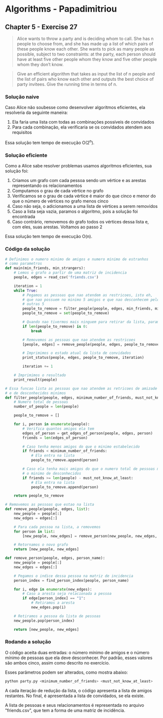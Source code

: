 # Algorithms - Papadimitriou

## Chapter 5 - Exercise 27
> Alice wants to throw a party and is deciding whom to call. She has n people to choose from, and
she has made up a list of which pairs of these people know each other. She wants to pick as many
people as possible, subject to two constraints: at the party, each person should have at least five
other people whom they know and five other people whom they don’t know.

> Give an efficient algorithm that takes as input the list of n people and the list of pairs who know
each other and outputs the best choice of party invitees. Give the running time in terms of n.


### Solução naive

Caso Alice não soubesse como desenvolver algoritmos eficientes, ela resolveria da seguinte maneira:

1. Ela faria uma lista com todas as combinações possíveis de convidados
2. Para cada combinação, ela verificaria se os convidados atendem aos requisitos

Essa solução tem tempo de execução O(2<sup>n</sup>).

### Solução eficiente

Como a Alice sabe resolver problemas usamos algoritmos eficientes, sua solução foi:

1. Criamos um grafo com cada pessoa sendo um vértice e as arestas representando os relacionamentos
2. Computamos o grau de cada vértice no grafo
3. Verificamos se o grau de cada vértice é maior do que cinco e menor do que o número de vértices no grafo menos cinco
4. Caso não seja, o adicionamos a uma lista de vértices a serem removidos
5. Caso a lista seja vazia, paramos o algoritmo, pois a solução foi encontrada
6. Caso contrário, removemos do grafo todos os vértices dessa lista e, com eles, suas arestas. Voltamos ao passo 2

Essa solução tem tempo de execução O(n).

### Código da solução

```py
# Definimos o numero minimo de amigos e numero minimo de estranhos
# como parametros
def main(min_friends, min_strangers):
    # Lemos o grafo a partir de uma matriz de incidencia
    people, edges = read_csv('friends.csv')

    iteration = 1
    while True:
        # Pegamos as pessoas que nao atendem as restricoes, isto eh,
        # que nao possuem no minimo 5 amigos e que nao desconhecem pelo menos
        # outras 5
        people_to_remove = filter_people(people, edges, min_friends, min_strangers)
        people_to_remove = set(people_to_remove)

        # Quando nao tivermos mais ninguem para retirar da lista, paramos o algoritmo
        if len(people_to_remove) is 0:
            break

        # Removemos as pessoas que nao atendem as restricoes
        [people, edges] = remove_people(people, edges, people_to_remove)

        # Imprimimos o estado atual da lista de convidados
        print_status(people, edges, people_to_remove, iteration)

        iteration += 1

    # Imprimimos o resultado
    print_result(people)
```

```py
# Essa funcao lista as pessoas que nao atendem as retricoes de amizade minima e
# e de desconhecidos minimos
def filter_people(people, edges, minimum_number_of_friends, must_not_know_at_least):
    # Numero total de pessoas
    number_of_people = len(people)

    people_to_remove = []

    for i, person in enumerate(people):
        # Verifica quantos amigos ela tem
        edges_of_person = get_edges_of_person(people, edges, person)
        friends = len(edges_of_person)

        # Caso tenha menos amigos do que o minimo estabelecido
        if friends < minimum_number_of_friends:
            # Ela entra na lista
            people_to_remove.append(person)

        # Caso ela tenha mais amigos do que o numero total de pessoas menos
        # o minimo de desconhecidos
        if friends >= len(people) - must_not_know_at_least:
            # Ela entra na lista
            people_to_remove.append(person)

    return people_to_remove
```

```py
# Removemos as pessoas que estao na lista
def remove_people(people, edges, list):
    new_people = people[:]
    new_edges = edges[:]

    # Para cada pessoa na lista, a removemos
    for person in list:
        [new_people, new_edges] = remove_person(new_people, new_edges, person)

    # Retornamos o novo grafo
    return [new_people, new_edges]
```

```py
def remove_person(people, edges, person_name):
    new_people = people[:]
    new_edges = edges[:]

    # Pegamos o indice dessa pessoa na matriz de incidencia
    person_index = find_person_index(people, person_name)

    for i, edge in enumerate(new_edges):
        # Caso a aresta seja relacionada a pessoa
        if edge[person_index] == "1":
            # Retiramos a aresta
            new_edges.pop(i)

    # Retiramos a pessoa da lista de pessoas
    new_people.pop(person_index)

    return [new_people, new_edges]
```

### Rodando a solução

O código aceita duas entradas: o número mínimo de amigos e o número mínimo de pessoas que ela deve desconhecer. Por padrão, esses valores são ambos cinco, assim como descrito no exercício.

Esses parâmetros podem ser alterados, como mostra abaixo:

```sh
python party.py <minimum_number_of_friends> <must_not_know_at_least>
```

A cada iteração de redução da lista, o código apresenta a lista de amigos restantes. No final, é apresentada a lista de convidados, se ela existe.

A lista de pessoas e seus relacionamentos é representada no arquivo "friends.csv", que tem a forma de uma matriz de incidência.
